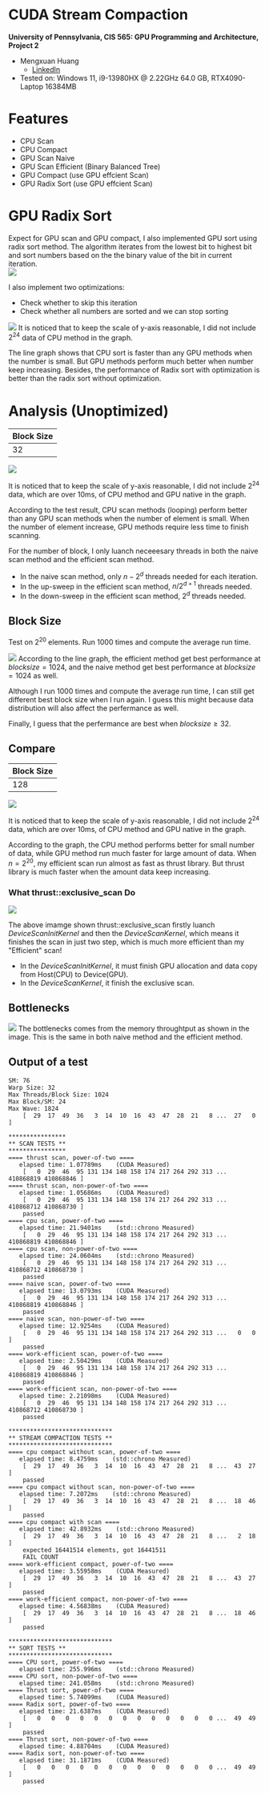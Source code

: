 CUDA Stream Compaction
======================

**University of Pennsylvania, CIS 565: GPU Programming and Architecture, Project 2**

* Mengxuan Huang
  * [LinkedIn](https://www.linkedin.com/in/mengxuan-huang-52881624a/)
* Tested on: Windows 11, i9-13980HX @ 2.22GHz 64.0 GB, RTX4090-Laptop 16384MB

# Features
- CPU Scan
- CPU Compact
- GPU Scan Naive
- GPU Scan Efficient (Binary Balanced Tree)
- GPU Compact (use GPU effcient Scan)
- GPU Radix Sort (use GPU effcient Scan)

# GPU Radix Sort
Expect for GPU scan and GPU compact, I also implemented GPU sort using radix sort method. The algorithm iterates from the lowest bit to highest bit and sort numbers based on the the binary value of the bit in current iteration.  
![](./img/radix.jpg)

I also implement two optimizations:
- Check whether to skip this iteration
- Check whether all numbers are sorted and we can stop sorting

![](./img/sort_time.png)
It is noticed that to keep the scale of y-axis reasonable, I did not include $2^{24}$ data of CPU method in the graph.

The line graph shows that CPU sort is faster than any GPU methods when the number is small. But GPU methods perform much better when number keep increasing. Besides, the performance of Radix sort with optimization is better than the radix sort without optimization.

# Analysis (Unoptimized)

| Block Size |
|-----------|
|   32      |

![](./img/blocksize.png)

It is noticed that to keep the scale of y-axis reasonable, I did not include $2^{24}$ data, which are over 10ms, of CPU method and GPU native in the graph.

According to the test result, CPU scan methods (looping) perform better than any GPU scan methods when the number of element is small. When the number of element increase, GPU methods require less time to finish scanning.

For the number of block, I only luanch neceeesary threads in both the naive scan method and the efficient scan method.
- In the naive scan method, only $n - 2^d$ threads needed for each iteration.
- In the up-sweep in the efficient scan method, $n / 2^{d+1}$ threads needed.
- In the down-sweep in the efficient scan method, $2^d$ threads needed.

## Block Size
Test on $2^{20}$ elements. Run 1000 times and compute the average run time.

![](./img/blocksize.png)
According to the line graph, the efficient method get best performance at $block size = 1024$, and the naive method get best performance at $block size = 1024$ as well.

Although I run 1000 times and compute the average run time, I can still get different best block size when I run again. I guess this might because data distribution will also affect the perfermance as well.

Finally, I guess that the perfermance are best when $block size \geq 32$.

## Compare
| Block Size |
|-----------|
|   128      |
![](./img/runtime1.png)

It is noticed that to keep the scale of y-axis reasonable, I did not include $2^{24}$ data, which are over 10ms, of CPU method and GPU native in the graph.

According to the graph, the CPU method performs better for small number of data, while GPU method run much faster for large amount of data. When $n = 2^20$, my efficient scan run almost as fast as thrust library. But thrust library is much faster when the amount data keep increasing.

### What thrust::exclusive_scan Do
![](./img/thrust_scan.png)

The above imamge shown thrust::exclusive_scan firstly luanch *DeviceScanInitKernel* and then the *DeviceScanKernel*, which means it finishes the scan in just two step, which is much more efficient than my "Efficient" scan!
- In the *DeviceScanInitKernel*, it must finish GPU allocation and data copy from Host(CPU) to Device(GPU).
- In the *DeviceScanKernel*, it finish the exclusive scan.

## Bottlenecks
![](./img/nsight_1.png)
The bottlenecks comes from the memory throughtput as shown in the image. This is the same in both naive method and the efficient method.

## Output of a test
```
SM: 76
Warp Size: 32
Max Threads/Block Size: 1024
Max Block/SM: 24
Max Wave: 1824
    [  29  17  49  36   3  14  10  16  43  47  28  21   8 ...  27   0 ]

****************
** SCAN TESTS **
****************
==== thrust scan, power-of-two ====
   elapsed time: 1.07789ms    (CUDA Measured)
    [   0  29  46  95 131 134 148 158 174 217 264 292 313 ... 410868819 410868846 ]
==== thrust scan, non-power-of-two ====
   elapsed time: 1.05686ms    (CUDA Measured)
    [   0  29  46  95 131 134 148 158 174 217 264 292 313 ... 410868712 410868730 ]
    passed
==== cpu scan, power-of-two ====
   elapsed time: 21.9401ms    (std::chrono Measured)
    [   0  29  46  95 131 134 148 158 174 217 264 292 313 ... 410868819 410868846 ]
==== cpu scan, non-power-of-two ====
   elapsed time: 24.0604ms    (std::chrono Measured)
    [   0  29  46  95 131 134 148 158 174 217 264 292 313 ... 410868712 410868730 ]
    passed
==== naive scan, power-of-two ====
   elapsed time: 13.0793ms    (CUDA Measured)
    [   0  29  46  95 131 134 148 158 174 217 264 292 313 ... 410868819 410868846 ]
    passed
==== naive scan, non-power-of-two ====
   elapsed time: 12.9254ms    (CUDA Measured)
    [   0  29  46  95 131 134 148 158 174 217 264 292 313 ...   0   0 ]
    passed
==== work-efficient scan, power-of-two ====
   elapsed time: 2.50429ms    (CUDA Measured)
    [   0  29  46  95 131 134 148 158 174 217 264 292 313 ... 410868819 410868846 ]
    passed
==== work-efficient scan, non-power-of-two ====
   elapsed time: 2.21098ms    (CUDA Measured)
    [   0  29  46  95 131 134 148 158 174 217 264 292 313 ... 410868712 410868730 ]
    passed

*****************************
** STREAM COMPACTION TESTS **
*****************************
==== cpu compact without scan, power-of-two ====
   elapsed time: 8.4759ms    (std::chrono Measured)
    [  29  17  49  36   3  14  10  16  43  47  28  21   8 ...  43  27 ]
    passed
==== cpu compact without scan, non-power-of-two ====
   elapsed time: 7.2072ms    (std::chrono Measured)
    [  29  17  49  36   3  14  10  16  43  47  28  21   8 ...  18  46 ]
    passed
==== cpu compact with scan ====
   elapsed time: 42.8932ms    (std::chrono Measured)
    [  29  17  49  36   3  14  10  16  43  47  28  21   8 ...   2  18 ]
    expected 16441514 elements, got 16441511
    FAIL COUNT
==== work-efficient compact, power-of-two ====
   elapsed time: 3.55958ms    (CUDA Measured)
    [  29  17  49  36   3  14  10  16  43  47  28  21   8 ...  43  27 ]
    passed
==== work-efficient compact, non-power-of-two ====
   elapsed time: 4.56838ms    (CUDA Measured)
    [  29  17  49  36   3  14  10  16  43  47  28  21   8 ...  18  46 ]
    passed

*****************************
** SORT TESTS **
*****************************
==== CPU sort, power-of-two ====
   elapsed time: 255.996ms    (std::chrono Measured)
==== CPU sort, non-power-of-two ====
   elapsed time: 241.058ms    (std::chrono Measured)
==== Thrust sort, power-of-two ====
   elapsed time: 5.74099ms    (CUDA Measured)
==== Radix sort, power-of-two ====
   elapsed time: 21.6387ms    (CUDA Measured)
    [   0   0   0   0   0   0   0   0   0   0   0   0   0 ...  49  49 ]
    passed
==== Thrust sort, non-power-of-two ====
   elapsed time: 4.88704ms    (CUDA Measured)
==== Radix sort, non-power-of-two ====
   elapsed time: 31.1871ms    (CUDA Measured)
    [   0   0   0   0   0   0   0   0   0   0   0   0   0 ...  49  49 ]
    passed
```